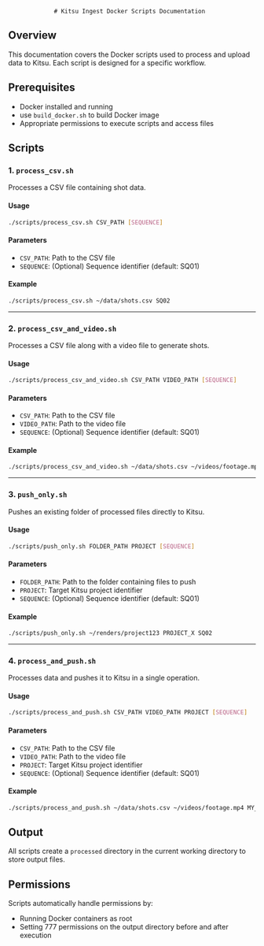                  # Kitsu Ingest Docker Scripts Documentation

## Overview

This documentation covers the Docker scripts used to process and upload data to Kitsu. Each script is designed for a specific workflow.

## Prerequisites

- Docker installed and running
- use `build_docker.sh` to build Docker image
- Appropriate permissions to execute scripts and access files

## Scripts

### 1. `process_csv.sh`

Processes a CSV file containing shot data.

#### Usage
```bash
./scripts/process_csv.sh CSV_PATH [SEQUENCE]
```

#### Parameters
- `CSV_PATH`: Path to the CSV file
- `SEQUENCE`: (Optional) Sequence identifier (default: SQ01)

#### Example
```bash
./scripts/process_csv.sh ~/data/shots.csv SQ02
```

---

### 2. `process_csv_and_video.sh`

Processes a CSV file along with a video file to generate shots.

#### Usage
```bash
./scripts/process_csv_and_video.sh CSV_PATH VIDEO_PATH [SEQUENCE]
```

#### Parameters
- `CSV_PATH`: Path to the CSV file
- `VIDEO_PATH`: Path to the video file
- `SEQUENCE`: (Optional) Sequence identifier (default: SQ01)

#### Example
```bash
./scripts/process_csv_and_video.sh ~/data/shots.csv ~/videos/footage.mp4 SQ02
```

---

### 3. `push_only.sh`

Pushes an existing folder of processed files directly to Kitsu.

#### Usage
```bash
./scripts/push_only.sh FOLDER_PATH PROJECT [SEQUENCE]
```

#### Parameters
- `FOLDER_PATH`: Path to the folder containing files to push
- `PROJECT`: Target Kitsu project identifier
- `SEQUENCE`: (Optional) Sequence identifier (default: SQ01)

#### Example
```bash
./scripts/push_only.sh ~/renders/project123 PROJECT_X SQ02
```

---

### 4. `process_and_push.sh`

Processes data and pushes it to Kitsu in a single operation.

#### Usage
```bash
./scripts/process_and_push.sh CSV_PATH VIDEO_PATH PROJECT [SEQUENCE]
```

#### Parameters
- `CSV_PATH`: Path to the CSV file
- `VIDEO_PATH`: Path to the video file
- `PROJECT`: Target Kitsu project identifier
- `SEQUENCE`: (Optional) Sequence identifier (default: SQ01)

#### Example
```bash
./scripts/process_and_push.sh ~/data/shots.csv ~/videos/footage.mp4 MY_PROJECT SQ01
```

## Output

All scripts create a `processed` directory in the current working directory to store output files.

## Permissions

Scripts automatically handle permissions by:
- Running Docker containers as root
- Setting 777 permissions on the output directory before and after execution